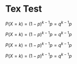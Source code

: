 # Tex Test

$P(X=k) = (1-p)^{k-1} p = q^{k-1} p$

$P(X=k) = (1-p)^{k-1} p = q^{k-1} p$

$P(X=k) = (1-p)^{k-1} p = q^{k-1} p$

$P(X=k) = (1-p)^{k-1} p = q^{k-1} p$